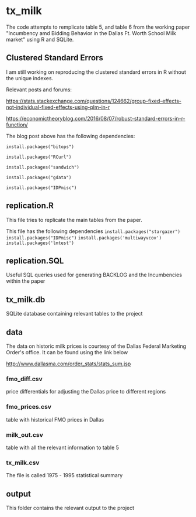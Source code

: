 # tx_milk

The code attempts to remplicate table 5, and table 6 from the working paper "Incumbency amd Bidding Behavior in the Dallas Ft. Worth School Milk market" using R and SQLite.

## Clustered Standard Errors
I am still working on reproducing the clustered standard errors in R without the unique indexes. 

Relevant posts and forums:

https://stats.stackexchange.com/questions/124662/group-fixed-effects-not-individual-fixed-effects-using-plm-in-r


https://economictheoryblog.com/2016/08/07/robust-standard-errors-in-r-function/

The blog post above has the following dependencies:

`install.packages("bitops")`

`install.packages("RCurl")`

`install.packages("sandwich")`

`install.packages("gdata")`

`install.packages("IDPmisc")`


## replication.R

This file tries to replicate the main tables from the paper.

This file has the following dependencies
`install.packages("stargazer")`
`install.packages("IDPmisc")`
`install.packages('multiwayvcov')`
`install.packages('lmtest')`

## replication.SQL

Useful SQL queries used for generating BACKLOG and the Incumbencies within the paper

## tx_milk.db

SQLite database containing relevant tables to the project

## data

The data on historic milk prices is courtesy of the Dallas Federal Marketing Order's office. It can be found using the link below

http://www.dallasma.com/order_stats/stats_sum.jsp

### fmo_diff.csv

price differentials for adjusting the Dallas price to different regions

### fmo_prices.csv

table with historical FMO prices in Dallas

### milk_out.csv

table with all the relevant information to table 5

### tx_milk.csv

The file is called 1975 - 1995 statistical summary

## output

This folder contains the relevant output to the project

